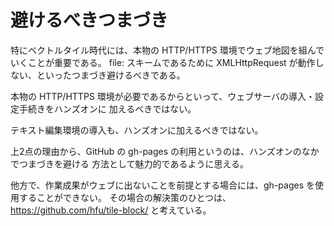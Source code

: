 # 避けるべきつまづき
特にベクトルタイル時代には、本物の HTTP/HTTPS 環境でウェブ地図を組んでいくことが重要である。
file: スキームであるために XMLHttpRequest が動作しない、といったつまづき避けるべきである。

本物の HTTP/HTTPS 環境が必要であるからといって、ウェブサーバの導入・設定手続きをハンズオンに
加えるべきではない。

テキスト編集環境の導入も、ハンズオンに加えるべきではない。

上2点の理由から、GitHub の gh-pages の利用というのは、ハンズオンのなかでつまづきを避ける
方法として魅力的であるように思える。

他方で、作業成果がウェブに出ないことを前提とする場合には、gh-pages を使用することができない。
その場合の解決策のひとつは、https://github.com/hfu/tile-block/ と考えている。
